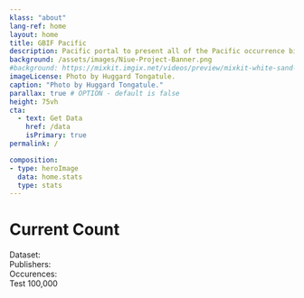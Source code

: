 ```yaml
---
klass: "about"
lang-ref: home
layout: home
title: GBIF Pacific
description: Pacific portal to present all of the Pacific occurrence biodiversity data available on GBIF.
background: /assets/images/Niue-Project-Banner.png
#background: https://mixkit.imgix.net/videos/preview/mixkit-white-sand-beach-and-palm-trees-1564-0.jpg?w=1200&h=630&fit=crop
imageLicense: Photo by Huggard Tongatule.
caption: "Photo by Huggard Tongatule."
parallax: true # OPTION - default is false
height: 75vh
cta:
  - text: Get Data
    href: /data
    isPrimary: true
permalink: /

composition:
- type: heroImage
  data: home.stats
  type: stats
---
```

# Current Count
Dataset: <span data-ajax-url="https://api.gbif.org/v1/network/3aee7756-565e-4dc5-b22c-f997fbd7105c/constituents?limit=0"></span>
<br>Publishers: <span data-ajax-url="https://api.gbif.org/v1/network/3aee7756-565e-4dc5-b22c-f997fbd7105c/organization?limit=0"></span>
<br>Occurences: <span data-ajax-url="http://api.gbif.org/v1/occurrence/search?mediaType=StillImage&networkKey=3aee7756-565e-4dc5-b22c-f997fbd7105c&limit=0"></span>
<br> Test <span data-ajax-url="https://api.gbif.org/v1/organization?country=&limit=0&isEndorsed=true">100,000</span>
